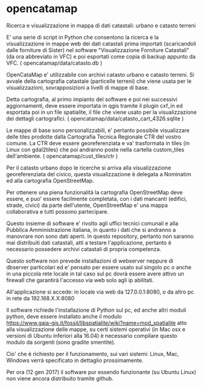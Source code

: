 # opencatamap
Ricerca e visualizzazione in mappa di dati catastali: urbano e catasto terreni

E' una serie di script in Python che consentono la ricerca e la visualizzazione in mappe web
dei dati catastali prima importati (scaricandoli dalle forniture di Sister) nel software "Visualizzazione Forniture Catastali" (da ora abbreviato in VFC) e poi esportati come copia di backup appunto da VFC. ( opencatamap/data/catasto.db )

OpenCataMap e' utilizzabile con archivi catasto urbano e catasto terreni.
Si avvale della cartografia catastale (particelle terreni) che viene usata per le visualizzazioni, sovrapposizioni a livelli di mappe di base.

Detta cartografia, al primo impianto del software e poi nei successivi aggiornamenti, deve essere importata in qgis tramite il plugin cxf_in ed esportata poi in un file spatialite, il file che viene usato per la visualizzazione dei dettagli cartografici.
( opencatamap/data/catasto_cart_4326.sqlite )

Le mappe di base sono personalizzabili, e' pertanto possibile visualizzare delle tiles prodotte dalla Cartografia Tecnica Regionale CTR del vostro comune.
La CTR deve essere georeferenziata e va' trasformata in tiles (in Linux con gdal2tiles) che poi andranno poste nella cartella custom_tiles dell'ambiente. ( opencatamap/cust_tiles/ctr )

Per il catasto urbano dopo le ricerche si arriva alla visualizzazione georeferenziata del civico, questa visualizzazione è delegata a Nominatim ed alla cartografia OpenStreetMap.

Per ottenere una piena funzionalità la cartografia OpenStreetMap deve essere, e puo' essere facilmente completata, con i dati mancanti (edifici, strade, civici) da parte dell'utente, OpenStreetMap e' una mappa collaborativa e tutti possono partecipare.

Questo insieme di software e' rivolto agli uffici tecnici comunali e  alla Pubblica Amministrazione italiana, in quanto i dati che si andranno a manovrare non sono dati aperti.
In questo repository, pertanto non saranno mai distribuiti dati catastali, atti a testare l'applicazione, pertanto è necessario possedere archivi catastali di propria competenza.

Questo software non prevede installazioni di webserver neppure di dbserver particolari ed e' pensato per essere usato sul singolo pc o anche in una piccola rete locale in tal caso sul pc dovrà essere avere attivo un firewall che garantirà l'accesso via web solo agli ip abilitati.

All'applicazione si accede: in locale via web da 127.0.0.1:8080, o da altro pc in rete da 192.168.X.X:8080

Il software richiede l'installazione di Python sul pc, ed anche altri moduli python, deve essere installato anche il modulo  
https://www.gaia-gis.it/fossil/libspatialite/wiki?name=mod_spatialite atto alla visualizzazione delle mappe, su certi sistemi operativi (in Mac osx e versioni di Ubuntu inferiori alla 16.04) è necessario compilare questo modulo da sorgenti (sono gradite smentite).

Cio' che è richiesto per il funzionamento, sui vari sistemi: Linux, Mac, Windows verrà specificato in dettaglio prossimamente.

Per ora (12 gen 2017) il software pur essendo funzionante (su Ubuntu Linux) non viene ancora distribuito tramite github.
